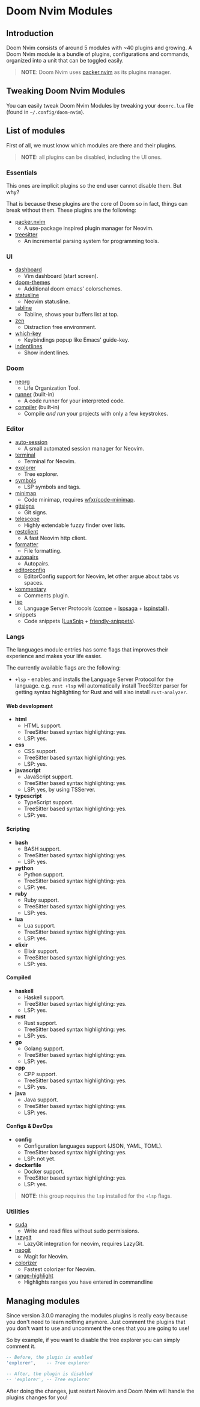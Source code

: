 # Doom Nvim Modules

## Introduction

Doom Nvim consists of around 5 modules with ~40 plugins and growing.
A Doom Nvim module is a bundle of plugins, configurations and commands,
organized into a unit that can be toggled easily.

> **NOTE**: Doom Nvim uses [packer.nvim] as its plugins manager.

## Tweaking Doom Nvim Modules

You can easily tweak Doom Nvim Modules by tweaking your `doomrc.lua` file
(found in `~/.config/doom-nvim`).

## List of modules

First of all, we must know which modules are there and their plugins.

> **NOTE:** all plugins can be disabled, including the UI ones.

### Essentials

This ones are implicit plugins so the end user cannot disable them. But why?

That is because these plugins are the core of Doom so in fact, things can break
without them. These plugins are the following:

- [packer.nvim]
  - A use-package inspired plugin manager for Neovim.
- [treesitter]
  - An incremental parsing system for programming tools.

### UI

- [dashboard]
  - Vim dashboard (start screen).
- [doom-themes]
  - Additional doom emacs' colorschemes.
- [statusline]
  - Neovim statusline.
- [tabline]
  - Tabline, shows your buffers list at top.
- [zen]
  - Distraction free environment.
- [which-key]
  - Keybindings popup like Emacs' guide-key.
- [indentlines]
  - Show indent lines.

### Doom

- [neorg]
  - Life Organization Tool.
- [runner] (built-in)
  - A code runner for your interpreted code.
- [compiler] (built-in)
  - Compile _and run_ your projects with only a few keystrokes.

### Editor

- [auto-session]
  - A small automated session manager for Neovim.
- [terminal]
  - Terminal for Neovim.
- [explorer]
  - Tree explorer.
- [symbols]
  - LSP symbols and tags.
- [minimap]
  - Code minimap, requires [wfxr/code-minimap](https://github.com/wfxr/code-minimap).
- [gitsigns]
  - Git signs.
- [telescope]
  - Highly extendable fuzzy finder over lists.
- [restclient]
  - A fast Neovim http client.
- [formatter]
  - File formatting.
- [autopairs]
  - Autopairs.
- [editorconfig]
  - EditorConfig support for Neovim, let other argue about tabs vs spaces.
- [kommentary]
  - Comments plugin.
- [lsp]
  - Language Server Protocols ([compe] + [lspsaga] + [lspinstall]).
- snippets
  - Code snippets ([LuaSnip] + [friendly-snippets]).

### Langs

The languages module entries has some flags that improves their experience and
makes your life easier.

The currently available flags are the following:

- `+lsp` - enables and installs the Language Server Protocol for the language.
  e.g. `rust +lsp` will automatically install TreeSitter parser for getting
  syntax highlighting for Rust and will also install `rust-analyzer`.

#### Web development

- **html**
  - HTML support.
  - TreeSitter based syntax highlighting: yes.
  - LSP: yes.
- **css**
  - CSS support.
  - TreeSitter based syntax highlighting: yes.
  - LSP: yes.
- **javascript**
  - JavaScript support.
  - TreeSitter based syntax highlighting: yes.
  - LSP: yes, by using TSServer.
- **typescript**
  - TypeScript support.
  - TreeSitter based syntax highlighting: yes.
  - LSP: yes.

#### Scripting

- **bash**
  - BASH support.
  - TreeSitter based syntax highlighting: yes.
  - LSP: yes.
- **python**
  - Python support.
  - TreeSitter based syntax highlighting: yes.
  - LSP: yes.
- **ruby**
  - Ruby support.
  - TreeSitter based syntax highlighting: yes.
  - LSP: yes.
- **lua**
  - Lua support.
  - TreeSitter based syntax highlighting: yes.
  - LSP: yes.
- **elixir**
  - Elixir support.
  - TreeSitter based syntax highlighting: yes.
  - LSP: yes.

#### Compiled

- **haskell**
  - Haskell support.
  - TreeSitter based syntax highlighting: yes.
  - LSP: yes.
- **rust**
  - Rust support.
  - TreeSitter based syntax highlighting: yes.
  - LSP: yes.
- **go**
  - Golang support.
  - TreeSitter based syntax highlighting: yes.
  - LSP: yes.
- **cpp**
  - CPP support.
  - TreeSitter based syntax highlighting: yes.
  - LSP: yes.
- **java**
  - Java support.
  - TreeSitter based syntax highlighting: yes.
  - LSP: yes.

#### Configs & DevOps

- **config**
  - Configuration languages support (JSON, YAML, TOML).
  - TreeSitter based syntax highlighting: yes.
  - LSP: not yet.
- **dockerfile**
  - Docker support.
  - TreeSitter based syntax highlighting: yes.
  - LSP: yes.

> **NOTE**: this group requires the `lsp` installed for the `+lsp` flags.

### Utilities

- [suda]
  - Write and read files without sudo permissions.
- [lazygit]
  - LazyGit integration for neovim, requires LazyGit.
- [neogit]
  - Magit for Neovim.
- [colorizer]
  - Fastest colorizer for Neovim.
- [range-highlight]
  - Highlights ranges you have entered in commandline

## Managing modules

Since version 3.0.0 managing the modules plugins is really easy because you
don't need to learn nothing anymore. Just comment the plugins that you don't
want to use and uncomment the ones that you are going to use!

So by example, if you want to disable the tree explorer you can simply comment it.

```lua
-- Before, the plugin is enabled
'explorer',    -- Tree explorer

-- After, the plugin is disabled
-- 'explorer', -- Tree explorer
```

After doing the changes, just restart Neovim and Doom Nvim will handle the plugins
changes for you!

<!-- links to plugins -->

[packer.nvim]: https://github.com/wbthomason/packer.nvim
[treesitter]: https://github.com/nvim-treesitter/nvim-treesitter

[auto-session]: https://github.com/rmagatti/auto-session
[dashboard]: https://github.com/glepnir/dashboard-nvim
[explorer]: https://github.com/kyazdani42/nvim-tree.lua
[statusline]: https://github.com/glepnir/galaxyline.nvim
[tabline]: https://github.com/akinsho/nvim-bufferline.lua
[terminal]: https://github.com/akinsho/nvim-toggleterm.lua
[symbols]: https://github.com/simrat39/symbols-outline.nvim
[minimap]: https://github.com/wfxr/minimap.vim
[which-key]: https://github.com/folke/which-key.nvim
[zen]: https://github.com/kdav5758/TrueZen.nvim
[telescope]: https://github.com/nvim-telescope/telescope.nvim
[doom-themes]: https://github.com/GustavoPrietoP/doom-themes.nvim

[gitsigns]: https://github.com/lewis6991/gitsigns.nvim
[lazygit]: https://github.com/kdheepak/lazygit.nvim
[neogit]: https://github.com/TimUntersberger/neogit
[neorg]: https://github.com/vhyrro/neorg

[lsp]: https://github.com/neovim/nvim-lspconfig
[compe]: https://github.com/hrsh7th/nvim-compe
[lspsaga]: https://github.com/glepnir/lspsaga.nvim
[lspinstall]: https://github.com/kabouzeid/nvim-lspinstall
[LuaSnip]: https://github.com/L3MON4D3/LuaSnip
[friendly-snippets]: https://github.com/rafamadriz/friendly-snippets

[suda]: https://github.com/lambdalisue/suda.vim
[formatter]: https://github.com/lukas-reineke/format.nvim
[autopairs]: https://github.com/windwp/nvim-autopairs
[indentlines]: https://github.com/lukas-reineke/indent-blankline.nvim
[editorconfig]: https://github.com/editorconfig/editorconfig-vim
[kommentary]: https://github.com/b3nj5m1n/kommentary

[restclient]: https://github.com/NTBBloodbath/rest.nvim
[colorizer]: https://github.com/norcalli/nvim-colorizer.lua
[range-highlight]: https://github.com/winston0410/range-highlight.nvim

[runner]: ../lua/doom/modules/built-in/runner/README.md
[compiler]: ../lua/doom/modules/built-in/compiler/README.md
